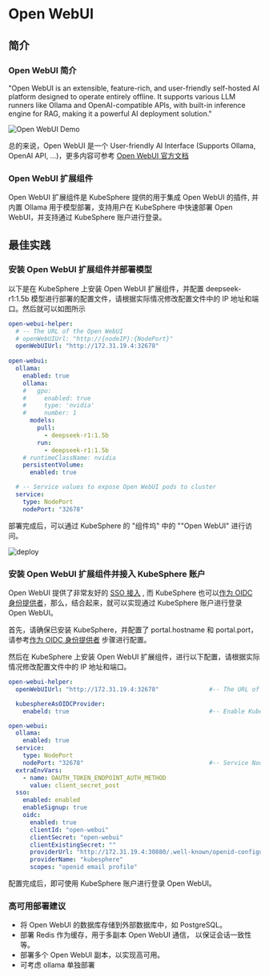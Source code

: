# Open WebUI

## 简介

### Open WebUI 简介

"Open WebUI is an extensible, feature-rich, and user-friendly self-hosted AI platform designed to operate entirely offline. It supports various LLM runners like Ollama and OpenAI-compatible APIs, with built-in inference engine for RAG, making it a powerful AI deployment solution."

![Open WebUI Demo](./image/demo.gif)

总的来说，Open WebUI 是一个 User-friendly AI Interface (Supports Ollama, OpenAI API, ...)，更多内容可参考 [Open WebUI 官方文档](https://docs.openwebui.com/)

### Open WebUI 扩展组件

Open WebUI 扩展组件是 KubeSphere 提供的用于集成 Open WebUI 的插件, 并内置 Ollama 用于模型部署，支持用户在 KubeSphere 中快速部署 Open WebUI，并支持通过 KubeSphere 账户进行登录。

## 最佳实践

### 安装 Open WebUI 扩展组件并部署模型

以下是在 KubeSphere 上安装 Open WebUI 扩展组件，并配置 deepseek-r1:1.5b 模型进行部署的配置文件，请根据实际情况修改配置文件中的 IP 地址和端口。然后就可以如图所示

```yaml
open-webui-helper:
  # -- The URL of the Open WebUI
  # openWebUIUrl: "http://{nodeIP}:{NodePort}"
  openWebUIUrl: "http://172.31.19.4:32678"
  
open-webui:
  ollama:
    enabled: true
    ollama:
    #   gpu:
    #     enabled: true
    #     type: 'nvidia'
    #     number: 1
      models:
        pull:
          - deepseek-r1:1.5b
        run:
          - deepseek-r1:1.5b
    # runtimeClassName: nvidia
    persistentVolume:
      enabled: true

  # -- Service values to expose Open WebUI pods to cluster
  service:
    type: NodePort
    nodePort: "32678"
```

部署完成后，可以通过 KubeSphere 的 "组件坞" 中的 ""Open WebUI" 进行访问。

![deploy](./image/deploy-open-webui.gif)
### 安装 Open WebUI 扩展组件并接入 KubeSphere  账户

Open WebUI 提供了非常友好的 [SSO 接入](https://docs.openwebui.com/features/sso/) , 而 KubeSphere 也可以[作为 OIDC 身份提供者](https://docs.kubesphere.com.cn/v4.2.0/04-platform-management/05-platform-settings/04-ks-as-oidc-identity-provider/)，那么，结合起来，就可以实现通过 KubeSphere 账户进行登录 Open WebUI。


首先，请确保已安装 KubeSphere，并配置了 portal.hostname 和 portal.port，请参考[作为 OIDC 身份提供者](https://docs.kubesphere.com.cn/v4.2.0/04-platform-management/05-platform-settings/04-ks-as-oidc-identity-provider/) 步骤进行配置。

然后在 KubeSphere 上安装 Open WebUI 扩展组件，进行以下配置，请根据实际情况修改配置文件中的 IP 地址和端口。


```yaml
open-webui-helper:
  openWebUIUrl: "http://172.31.19.4:32678"              #-- The URL of the Open WebUI

  kubesphereAsOIDCProvider:
    enabeld: true                                       #-- Enable KubeSphere as OIDC Provider

open-webui:
  ollama:
    enabled: true
  service:
    type: NodePort
    nodePort: "32678"                                   #-- Service NodePort to expose Open WebUI pods to cluster
  extraEnvVars:
    - name: OAUTH_TOKEN_ENDPOINT_AUTH_METHOD
      value: client_secret_post
  sso:
    enabled: enabled
    enableSignup: true
    oidc:
      enabled: true
      clientId: "open-webui"
      clientSecret: "open-webui"
      clientExistingSecret: ""
      providerUrl: "http://172.31.19.4:30880/.well-known/openid-configuration"              #-- KubeSphere OIDC Provider URL
      providerName: "kubesphere"
      scopes: "openid email profile"
```

配置完成后，即可使用 KubeSphere 账户进行登录 Open WebUI。

### 高可用部署建议

- 将 Open WebUI 的数据库存储到外部数据库中，如 PostgreSQL。
- 部署 Redis 作为缓存，用于多副本 Open WebUI 通信， 以保证会话一致性等。
- 部署多个 Open WebUI 副本，以实现高可用。
- 可考虑 ollama 单独部署